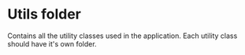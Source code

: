 # Utils folder
Contains all the utility classes used in the application. Each utility class should have it's own folder.

